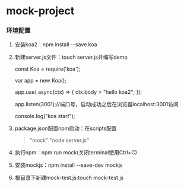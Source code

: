 # mock-project

### 环境配置
1. 安装koa2：npm install --save koa 
2. 新建server.js文件：touch server.js并编写demo
    
    const Koa = require('koa');

    var app = new Koa();

    app.use( async(ctx) => {
        ctx.body = "hello koa2";
    });
    
    app.listen(3001);//端口号，启动成功之后在浏览器localhost:3001访问

    console.log("koa start");
3. package.json配置npm启动：在scripts配置
   > "mock":"node server.js"
4. 执行npm：npm run mock(关闭terminal使用Ctrl+C)
5. 安装mockjs：npm install --save-dev mockjs
6. 根目录下新建mock-test.js:touch mock-test.js
